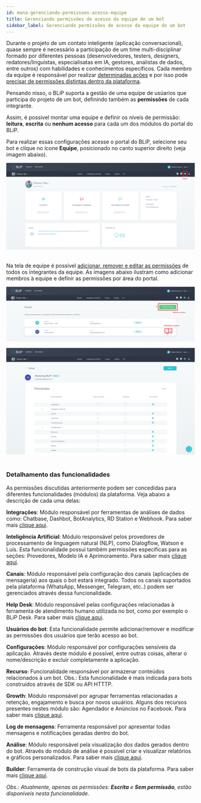 ```yaml
---
id: mana-gerenciando-permissoes-acesso-equipe
title: Gerenciando permissões de acesso da equipe de um bot
sidebar_label: Gerenciando permissões de acesso da equipe de um bot
---
```


Durante o projeto de um contato inteligente (aplicação conversacional), quase sempre é necessário a participação de um time multi-disciplinar formado por diferentes pessoas (desenvolvedores, testers, designers, redatores/linguístas, especialisatas em IA, gestores, analistas de dados, entre outros) com habilidades e conhecimentos específicos. Cada membro da equipe é responsável por realizar <u>determinadas ações</u> e por isso pode <u>precisar de permissões distintas dentro da plataforma</u>.

Pensando nisso, o BLiP suporta a gestão de uma equipe de usúarios que participa do projeto de um bot, definindo também as **permissões** de cada integrante.

Assim, é possível montar uma equipe e definir os níveis de permissão: **leitura**, **escrita** ou **nenhum acesso** para cada um dos módulos do portal do BLiP.

Para realizar essas configurações acesse o portal do BLiP, selecione seu bot e clique no ícone **Equipe**, posicionado no canto superior direito (veja imagem abaixo).

![Menu equipe](../../assets/practice/management/mana-gerenciamento-permissoes-acesso-equipes-1.png)<br><br>

Na tela de equipe é possível <u>adicionar, remover e editar as permissões</u> de todos os integrantes da equipe. As imagens abaixo ilustram como adicionar membros à equipe e definir as permissões por área do portal.

![Adicionar membro à equipe](../../assets/practice/management/mana-gerenciamento-permissoes-acesso-equipes-2.png)

![Editar permissões membro](../../assets/practice/management/mana-gerenciamento-permissoes-acesso-equipes-3.png)<br><br>

### Detalhamento das funcionalidades

As permissões discutidas anteriormente podem ser concedidas para diferentes funcionalidades (módulos) da plataforma. Veja abaixo a descrição de cada uma delas:

**Integrações**: Módulo responsável por ferramentas de análises de dados como: Chatbase, Dashbot, BotAnalytics, RD Station e Webhook. Para saber mais [clique aqui](https://help.blip.ai/hc/pt-br/articles/360000663411-Integra%C3%A7%C3%A3o-com-ferramentas-de-analytics).

**Inteligência Artificial**: Módulo responsável pelos provedores de processamento de linguagem natural (NLP), como Dialogflow, Watson e Luis. Esta funcionalidade possui também permissões específicas para as seções: Provedores, Modelo IA e Aprimoramento. Para saber mais [clique aqui](https://help.blip.ai/hc/pt-br/articles/360000646172-Treinando-e-publicando-seu-modelo-de-intelig%C3%AAncia-artificial).

**Canais**: Módulo responsável pela configuração dos canais (aplicações de mensageria) aos quais o bot estará integrado. Todos os canais suportados pela plataforma (WhatsApp, Messenger, Telegram, etc..) podem ser gerenciados através dessa funcionalidade.

**Help Desk**: Módulo responsável pelas configurações relacionadas à ferramenta de atendimento humano utilizada no bot, como por exemplo o BLiP Desk. Para saber mais [clique aqui](https://help.blip.ai/hc/pt-br/articles/360001214291-Vis%C3%A3o-geral-do-BLiP-Desk).

**Usuários do bot**: Esta funcionalidade permite adicionar/remover e modificar as permissões dos usuários que terão acesso ao bot.

**Configurações**: Módulo responsável por configurações sensíveis da aplicação. Através deste módulo é possível, entre outras coisas, alterar o nome/descrição e excluir completamente a aplicação.

**Recurso**: Funcionalidade responsável por armazenar conteúdos relacionados à um bot. Obs.: Esta funcionalidade é mais indicada para bots construidos através de SDK ou API HTTTP.

**Growth**: Módulo responsável por agrupar ferramentas relacionadas a retenção, engajamento e busca por novos usuários. Alguns dos recursos presentes nestes módulo são: Agendador e Anúncios no Facebook. Para saber mais [clique aqui](https://help.blip.ai/hc/pt-br/articles/360020873311-LevelUp-8-BLiP-Growth).

**Log de mensagens**: Ferramenta responsável por apresentar todas mensagens e notificações geradas dentro do bot.

**Análise**: Módulo responsável pela visualização dos dados gerados dentro do bot. Através do módulo de análise é possível criar e visualizar relatórios e gráficos personalizados. Para saber mais [clique aqui](https://help.blip.ai/hc/pt-br/articles/360000646332-Criando-gr%C3%A1ficos-em-um-relat%C3%B3rio-customizado).

**Builder**: Ferramenta de construção visual de bots da plataforma. Para saber mais [clique aqui](https://help.blip.ai/hc/pt-br/articles/360000677132-Vis%C3%A3o-geral-do-Builder).

*Obs.: Atualmente, apenas as permissões: **Escrita** e **Sem permissão**, estão disponíveis nesta funcionalidade.*